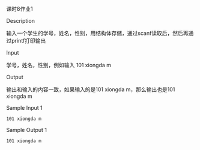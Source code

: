 课时8作业1

Description

输入一个学生的学号，姓名，性别，用结构体存储，通过scanf读取后，然后再通过printf打印输出

Input

学号，姓名，性别，例如输入 101 xiongda m

Output

输出和输入的内容一致，如果输入的是101 xiongda m，那么输出也是101 xiongda m

Sample Input 1

`101 xiongda m`

Sample Output 1

`101 xiongda m`